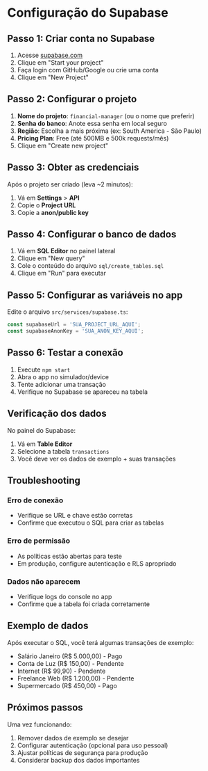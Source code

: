 # Configuração do Supabase

## Passo 1: Criar conta no Supabase

1. Acesse [supabase.com](https://supabase.com)
2. Clique em "Start your project"
3. Faça login com GitHub/Google ou crie uma conta
4. Clique em "New Project"

## Passo 2: Configurar o projeto

1. **Nome do projeto**: `financial-manager` (ou o nome que preferir)
2. **Senha do banco**: Anote essa senha em local seguro
3. **Região**: Escolha a mais próxima (ex: South America - São Paulo)
4. **Pricing Plan**: Free (até 500MB e 500k requests/mês)
5. Clique em "Create new project"

## Passo 3: Obter as credenciais

Após o projeto ser criado (leva ~2 minutos):

1. Vá em **Settings** > **API**
2. Copie o **Project URL** 
3. Copie a **anon/public key**

## Passo 4: Configurar o banco de dados

1. Vá em **SQL Editor** no painel lateral
2. Clique em "New query"
3. Cole o conteúdo do arquivo `sql/create_tables.sql`
4. Clique em "Run" para executar

## Passo 5: Configurar as variáveis no app

Edite o arquivo `src/services/supabase.ts`:

```typescript
const supabaseUrl = 'SUA_PROJECT_URL_AQUI';
const supabaseAnonKey = 'SUA_ANON_KEY_AQUI';
```

## Passo 6: Testar a conexão

1. Execute `npm start`
2. Abra o app no simulador/device
3. Tente adicionar uma transação
4. Verifique no Supabase se apareceu na tabela

## Verificação dos dados

No painel do Supabase:
1. Vá em **Table Editor**
2. Selecione a tabela `transactions`
3. Você deve ver os dados de exemplo + suas transações

## Troubleshooting

### Erro de conexão
- Verifique se URL e chave estão corretas
- Confirme que executou o SQL para criar as tabelas

### Erro de permissão
- As políticas estão abertas para teste
- Em produção, configure autenticação e RLS apropriado

### Dados não aparecem
- Verifique logs do console no app
- Confirme que a tabela foi criada corretamente

## Exemplo de dados

Após executar o SQL, você terá algumas transações de exemplo:
- Salário Janeiro (R$ 5.000,00) - Pago
- Conta de Luz (R$ 150,00) - Pendente  
- Internet (R$ 99,90) - Pendente
- Freelance Web (R$ 1.200,00) - Pendente
- Supermercado (R$ 450,00) - Pago

## Próximos passos

Uma vez funcionando:
1. Remover dados de exemplo se desejar
2. Configurar autenticação (opcional para uso pessoal)
3. Ajustar políticas de segurança para produção
4. Considerar backup dos dados importantes